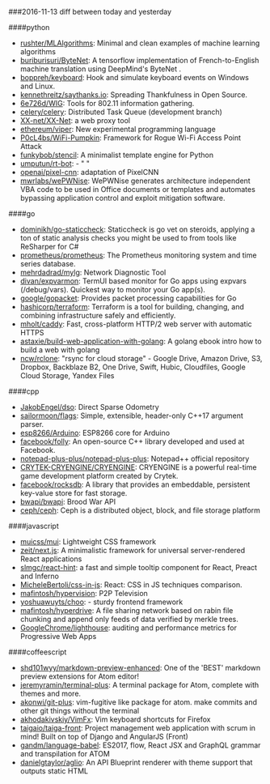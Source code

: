 ###2016-11-13
diff between today and yesterday

####python
* [rushter/MLAlgorithms](https://github.com/rushter/MLAlgorithms): Minimal and clean examples of machine learning algorithms
* [buriburisuri/ByteNet](https://github.com/buriburisuri/ByteNet): A tensorflow implementation of French-to-English machine translation using DeepMind's ByteNet .
* [boppreh/keyboard](https://github.com/boppreh/keyboard): Hook and simulate keyboard events on Windows and Linux.
* [kennethreitz/saythanks.io](https://github.com/kennethreitz/saythanks.io): Spreading Thankfulness in Open Source.
* [6e726d/WIG](https://github.com/6e726d/WIG): Tools for 802.11 information gathering.
* [celery/celery](https://github.com/celery/celery): Distributed Task Queue (development branch)
* [XX-net/XX-Net](https://github.com/XX-net/XX-Net): a web proxy tool
* [ethereum/viper](https://github.com/ethereum/viper): New experimental programming language
* [P0cL4bs/WiFi-Pumpkin](https://github.com/P0cL4bs/WiFi-Pumpkin): Framework for Rogue Wi-Fi Access Point Attack
* [funkybob/stencil](https://github.com/funkybob/stencil): A minimalist template engine for Python
* [umputun/rt-bot](https://github.com/umputun/rt-bot): -   "  "
* [openai/pixel-cnn](https://github.com/openai/pixel-cnn): adaptation of PixelCNN
* [mwrlabs/wePWNise](https://github.com/mwrlabs/wePWNise): WePWNise generates architecture independent VBA code to be used in Office documents or templates and automates bypassing application control and exploit mitigation software.

####go
* [dominikh/go-staticcheck](https://github.com/dominikh/go-staticcheck): Staticcheck is go vet on steroids, applying a ton of static analysis checks you might be used to from tools like ReSharper for C#
* [prometheus/prometheus](https://github.com/prometheus/prometheus): The Prometheus monitoring system and time series database.
* [mehrdadrad/mylg](https://github.com/mehrdadrad/mylg): Network Diagnostic Tool
* [divan/expvarmon](https://github.com/divan/expvarmon): TermUI based monitor for Go apps using expvars (/debug/vars). Quickest way to monitor your Go app(s).
* [google/gopacket](https://github.com/google/gopacket): Provides packet processing capabilities for Go
* [hashicorp/terraform](https://github.com/hashicorp/terraform): Terraform is a tool for building, changing, and combining infrastructure safely and efficiently.
* [mholt/caddy](https://github.com/mholt/caddy): Fast, cross-platform HTTP/2 web server with automatic HTTPS
* [astaxie/build-web-application-with-golang](https://github.com/astaxie/build-web-application-with-golang): A golang ebook intro how to build a web with golang
* [ncw/rclone](https://github.com/ncw/rclone): "rsync for cloud storage" - Google Drive, Amazon Drive, S3, Dropbox, Backblaze B2, One Drive, Swift, Hubic, Cloudfiles, Google Cloud Storage, Yandex Files

####cpp
* [JakobEngel/dso](https://github.com/JakobEngel/dso): Direct Sparse Odometry
* [sailormoon/flags](https://github.com/sailormoon/flags):  Simple, extensible, header-only C++17 argument parser.
* [esp8266/Arduino](https://github.com/esp8266/Arduino): ESP8266 core for Arduino
* [facebook/folly](https://github.com/facebook/folly): An open-source C++ library developed and used at Facebook.
* [notepad-plus-plus/notepad-plus-plus](https://github.com/notepad-plus-plus/notepad-plus-plus): Notepad++ official repository
* [CRYTEK-CRYENGINE/CRYENGINE](https://github.com/CRYTEK-CRYENGINE/CRYENGINE): CRYENGINE is a powerful real-time game development platform created by Crytek.
* [facebook/rocksdb](https://github.com/facebook/rocksdb): A library that provides an embeddable, persistent key-value store for fast storage.
* [bwapi/bwapi](https://github.com/bwapi/bwapi): Brood War API
* [ceph/ceph](https://github.com/ceph/ceph): Ceph is a distributed object, block, and file storage platform

####javascript
* [muicss/mui](https://github.com/muicss/mui): Lightweight CSS framework
* [zeit/next.js](https://github.com/zeit/next.js): A minimalistic framework for universal server-rendered React applications
* [slmgc/react-hint](https://github.com/slmgc/react-hint): a fast and simple tooltip component for React, Preact and Inferno
* [MicheleBertoli/css-in-js](https://github.com/MicheleBertoli/css-in-js): React: CSS in JS techniques comparison.
* [mafintosh/hypervision](https://github.com/mafintosh/hypervision): P2P Television
* [yoshuawuyts/choo](https://github.com/yoshuawuyts/choo):  - sturdy frontend framework
* [mafintosh/hyperdrive](https://github.com/mafintosh/hyperdrive): A file sharing network based on rabin file chunking and append only feeds of data verified by merkle trees.
* [GoogleChrome/lighthouse](https://github.com/GoogleChrome/lighthouse): auditing and performance metrics for Progressive Web Apps

####coffeescript
* [shd101wyy/markdown-preview-enhanced](https://github.com/shd101wyy/markdown-preview-enhanced): One of the 'BEST' markdown preview extensions for Atom editor!
* [jeremyramin/terminal-plus](https://github.com/jeremyramin/terminal-plus): A terminal package for Atom, complete with themes and more.
* [akonwi/git-plus](https://github.com/akonwi/git-plus): vim-fugitive like package for atom. make commits and other git things without the terminal
* [akhodakivskiy/VimFx](https://github.com/akhodakivskiy/VimFx): Vim keyboard shortcuts for Firefox
* [taigaio/taiga-front](https://github.com/taigaio/taiga-front): Project management web application with scrum in mind! Built on top of Django and AngularJS (Front)
* [gandm/language-babel](https://github.com/gandm/language-babel): ES2017, flow, React JSX and GraphQL grammar and transpilation for ATOM
* [danielgtaylor/aglio](https://github.com/danielgtaylor/aglio): An API Blueprint renderer with theme support that outputs static HTML
